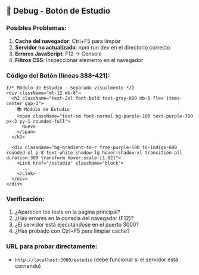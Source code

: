 ## 🔧 Debug - Botón de Estudio

### Posibles Problemas:

1. **Cache del navegador**: Ctrl+F5 para limpiar
2. **Servidor no actualizado**: npm run dev en el directorio correcto
3. **Errores JavaScript**: F12 → Console
4. **Filtros CSS**: Inspeccionar elemento en el navegador

### Código del Botón (líneas 388-421):

```tsx
{/* Módulo de Estudio - Separado visualmente */}
<div className="mt-12 mb-8">
  <h2 className="text-2xl font-bold text-gray-800 mb-6 flex items-center gap-3">
    📚 Módulo de Estudio
    <span className="text-sm font-normal bg-purple-100 text-purple-700 px-3 py-1 rounded-full">
      Nuevo
    </span>
  </h2>
  
  <div className="bg-gradient-to-r from-purple-500 to-indigo-600 rounded-xl p-8 text-white shadow-lg hover:shadow-xl transition-all duration-300 transform hover:scale-[1.02]">
    <Link href="/estudio" className="block">
      ...
    </Link>
  </div>
</div>
```

### Verificación:

1. ¿Aparecen los tests en la página principal?
2. ¿Hay errores en la consola del navegador (F12)?
3. ¿El servidor está ejecutándose en el puerto 3000?
4. ¿Has probado con Ctrl+F5 para limpiar cache?

### URL para probar directamente:
- `http://localhost:3000/estudio` (debe funcionar si el servidor está corriendo)
